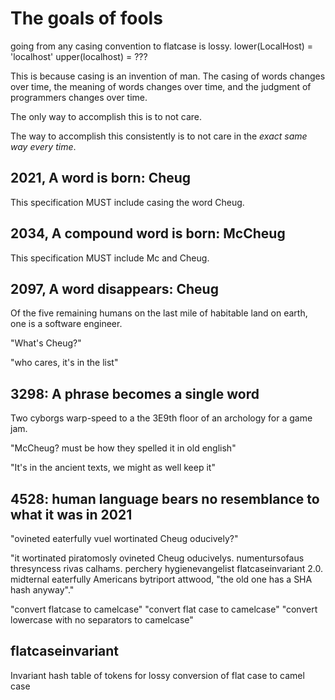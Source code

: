 # The goals of fools
going from any casing convention to flatcase is lossy.
lower(LocalHost) = 'localhost'
upper(localhost) = ???

This is because casing is an invention of man. The casing of words changes over time, the meaning of words changes over time, and the judgment of programmers changes over time.

The only way to accomplish this is to not care.

The way to accomplish this consistently is to not care in the *exact same way every time*.

## 2021, A word is born: Cheug
This specification MUST include casing the word Cheug.

## 2034, A compound word is born: McCheug
This specification MUST include Mc and Cheug.

## 2097, A word disappears: Cheug
Of the five remaining humans on the last mile of habitable land on earth, one is a software engineer.

"What's Cheug?"

"who cares, it's in the list"


## 3298: A phrase becomes a single word
Two cyborgs warp-speed to a the 3E9th floor of an archology for a game jam. 

"McCheug? must be how they spelled it in old english"

"It's in the ancient texts, we might as well keep it"

## 4528: human language bears no resemblance to what it was in 2021

"ovineted eaterfully vuel wortinated Cheug oducively?"

"it wortinated piratomosly ovineted Cheug oducivelys. numentursofaus thresyncess rivas calhams. perchery hygienevangelist flatcaseinvariant 2.0. midternal eaterfully Americans bytriport attwood, "the old one has a SHA hash anyway"."

"convert flatcase to camelcase"
"convert flat case to camelcase"
"convert lowercase with no separators to camelcase"



## flatcaseinvariant
Invariant hash table of tokens for lossy conversion of flat case to camel case
